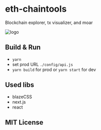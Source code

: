 # eth-chaintools
Blockchain explorer, tx visualizer, and moar

![logo](https://i.imgur.com/3ACSiOr.png)

## Build & Run

* `yarn`
* set prod URL `./config/api.js`
* `yarn build` for prod or `yarn start` for dev

## Used libs

* blazeCSS
* next.js
* react

## MIT License
